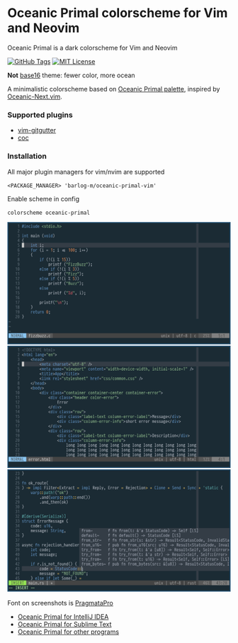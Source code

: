 # Oceanic Primal colorscheme for Vim and Neovim

Oceanic Primal is a dark colorscheme for Vim and Neovim

[![GitHub Tags](https://img.shields.io/github/v/tag/barlog-m/oceanic-primal-vim?color=0298c3&label=version&style=flat-square)](https://github.com/barlog-m/oceanic-primal-vim/tags)
[![MIT License](https://img.shields.io/badge/license-MIT-0298c3.svg?style=flat-square)](https://opensource.org/licenses/MIT)

**Not** [base16](http://chriskempson.com/projects/base16/) theme: fewer color, more ocean

A minimalistic colorscheme based on [Oceanic Primal palette](https://github.com/oceanic-primal/palette), inspired by [Oceanic-Next.vim](https://github.com/mhartington/oceanic-next).

### Supported plugins

-   [vim-gitgutter](https://github.com/airblade/vim-gitgutter)
-   [coc](https://github.com/neoclide/coc.nvim)

### Installation

All major plugin managers for vim/nvim are supported

```vim
<PACKAGE_MANAGER> 'barlog-m/oceanic-primal-vim'
```

Enable scheme in config

```vim
colorscheme oceanic-primal
```

![Screenshot](oceanic-primal-vim-0.png)
![Screenshot](oceanic-primal-vim-1.png)
![Screenshot](oceanic-primal-vim-2.png)

Font on screenshots is [PragmataPro](https://fsd.it/shop/fonts/pragmatapro/)

-   [Oceanic Primal for IntelliJ IDEA](https://github.com/barlog-m/oceanic-primal-idea)
-   [Oceanic Primal for Sublime Text](https://github.com/barlog-m/oceanic-primal-sublime)
-   [Oceanic Primal for other programs](https://github.com/barlog-m/oceanic-primal)
